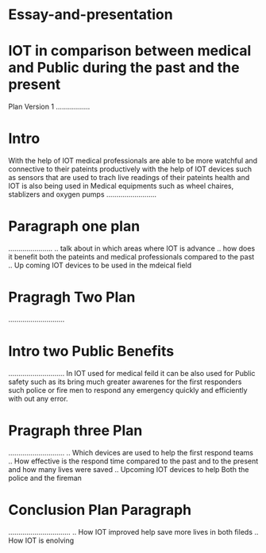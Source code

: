 # Essay-and-presentation

# IOT in comparison between medical and Public during the past and the present 
Plan Version 1
.................
 # Intro
 With the help of IOT medical professionals are able to be more watchful and connective to their 
pateints productively with the help of IOT devices such as sensors that are used to trach live readings 
of their pateints health and IOT is also being used in Medical equipments such as wheel chaires, stablizers and oxygen pumps
.........................
# Paragraph one plan
......................
.. talk about in which areas where IOT is advance 
.. how does it benefit both the pateints and medical professionals compared to the past
.. Up coming IOT devices to be used in the mdeical field

# Pragragh Two Plan
............................
# Intro two Public Benefits
............................
In IOT used for medical feild it can be also used for Public safety such as its bring much greater 
awarenes for the first responders such police or fire men to respond any emergency quickly and efficiently with 
out any error.

# Pragraph three Plan
............................
.. Which devices are used to help the first respond teams
..  How effective is the respond time compared to the past and to the present and how many lives were saved 
.. Upcoming IOT devices to help Both the police and the fireman

# Conclusion Plan Paragraph
...............................
.. How IOT improved help save more lives in both fileds
.. How IOT is enolving 

